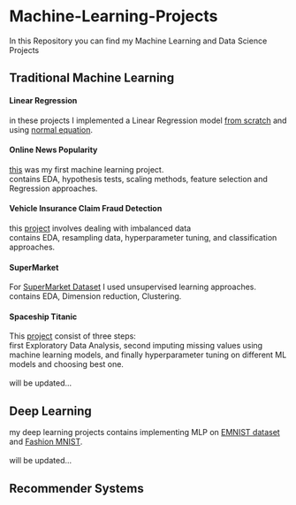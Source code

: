 # Machine-Learning-Projects
In this Repository you can find my Machine Learning and Data Science Projects<br>
## Traditional Machine Learning<br>
#### Linear Regression<br>
in these projects I implemented a Linear Regression model [from scratch](https://github.com/MeysamAgah/Machine-Learning-Projects/blob/main/Linear%20Regression%20from%20scratch.ipynb) and using [normal equation](https://github.com/MeysamAgah/Machine-Learning-Projects/blob/main/Linear%20Regression%20By%20Using%20Normal%20Equation.ipynb).<br>
#### Online News Popularity<br>
[this](https://github.com/MeysamAgah/Machine-Learning-Projects/blob/main/Online%20News%20Popularity.ipynb) was my first machine learning project.<br>
contains EDA, hypothesis tests, scaling methods, feature selection and Regression approaches.<br>
#### Vehicle Insurance Claim Fraud Detection<br>
this [project](https://github.com/MeysamAgah/Machine-Learning-Projects/blob/main/Vehicle%20Insurance%20Claim%20Fraud%20Detection.ipynb) involves dealing with imbalanced data<br>
contains EDA, resampling data, hyperparameter tuning, and classification approaches.<br>
#### SuperMarket<br>
For [SuperMarket Dataset](https://github.com/MeysamAgah/Machine-Learning-Projects/blob/main/SuperMarket%20dataset.ipynb) I used unsupervised learning approaches.<br>
contains EDA, Dimension reduction, Clustering.
#### Spaceship Titanic<br>
This [project](https://github.com/MeysamAgah/Machine-Learning-Projects/blob/main/Spaceship_Titanic.ipynb) consist of three steps:<br>
first Exploratory Data Analysis, second imputing missing values using machine learning models, and finally hyperparameter tuning on different ML models and choosing best one.<br>
<br>
will be updated...<br>

## Deep Learning<br>
my deep learning projects contains implementing MLP on [EMNIST dataset](https://github.com/MeysamAgah/Machine-Learning-Projects/blob/main/EMNIST.ipynb) and [Fashion MNIST](https://github.com/MeysamAgah/Machine-Learning-Projects/blob/main/Fashion%20MNIST.ipynb).<br>
<br>
will be updated...<br>
## Recommender Systems<br>
